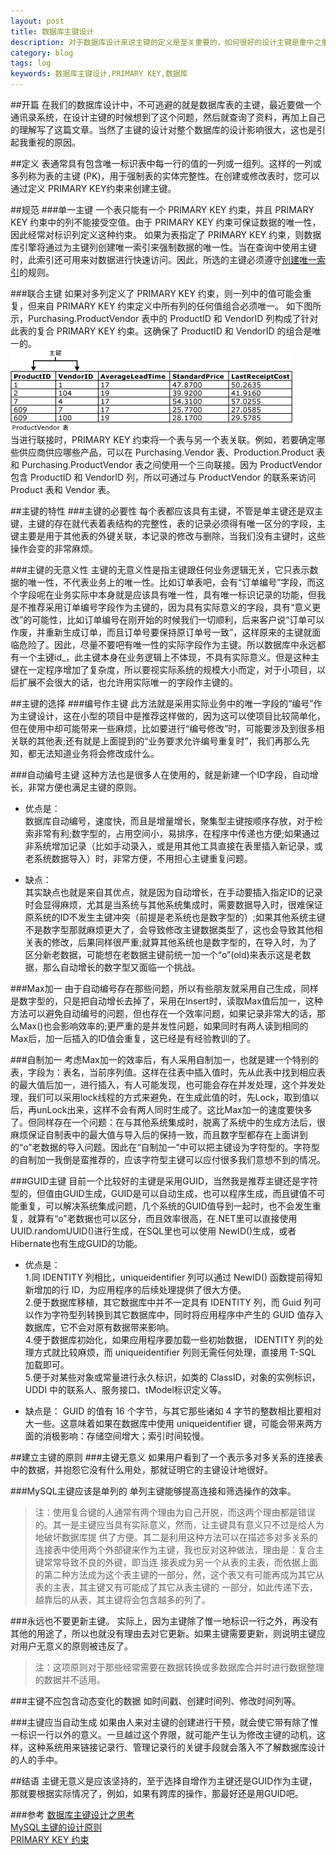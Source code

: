 ```yaml
---
layout: post
title: 数据库主键设计
description: 对于数据库设计来说主键的定义是至关重要的，如何很好的设计主键是重中之重。
category: blog
tags: log
keywords: 数据库主键设计,PRIMARY KEY,数据库
---
```


##开篇
在我们的数据库设计中，不可逃避的就是数据库表的主键，最近要做一个通讯录系统，在设计主键的时候想到了这个问题，然后就查询了资料，再加上自己的理解写了这篇文章。当然了主键的设计对整个数据库的设计影响很大，这也是引起我重视的原因。

##定义
表通常具有包含唯一标识表中每一行的值的一列或一组列。这样的一列或多列称为表的主键 (PK)，用于强制表的实体完整性。在创建或修改表时，您可以通过定义 PRIMARY KEY约束来创建主键。

##规范
###单一主键
一个表只能有一个 PRIMARY KEY 约束，并且 PRIMARY KEY 约束中的列不能接受空值。由于 PRIMARY KEY 约束可保证数据的唯一性，因此经常对标识列定义这种约束。
如果为表指定了 PRIMARY KEY 约束，则数据库引擎将通过为主键列创建唯一索引来强制数据的唯一性。当在查询中使用主键时，此索引还可用来对数据进行快速访问。因此，所选的主键必须遵守[创建唯一索引](http://msdn.microsoft.com/zh-cn/library/ms175132(v=sql.105).aspx)的规则。

###联合主键
如果对多列定义了 PRIMARY KEY 约束，则一列中的值可能会重复，但来自 PRIMARY KEY 约束定义中所有列的任何值组合必须唯一。
如下图所示，Purchasing.ProductVendor 表中的 ProductID 和 VendorID 列构成了针对此表的复合 PRIMARY KEY 约束。这确保了 ProductID 和 VendorID 的组合是唯一的。  
![联合主键](resources/composite-keys.png)  
当进行联接时，PRIMARY KEY 约束将一个表与另一个表关联。例如，若要确定哪些供应商供应哪些产品，可以在 Purchasing.Vendor 表、Production.Product 表和 Purchasing.ProductVendor 表之间使用一个三向联接。因为 ProductVendor 包含 ProductID 和 VendorID 列，所以可通过与 ProductVendor 的联系来访问 Product 表和 Vendor 表。

##主键的特性
###主键的必要性
每个表都应该具有主键，不管是单主键还是双主键，主键的存在就代表着表结构的完整性，表的记录必须得有唯一区分的字段，主键主要是用于其他表的外键关联，本记录的修改与删除，当我们没有主键时，这些操作会变的非常麻烦。

###主键的无意义性
主键的无意义性是指主键跟任何业务逻辑无关，它只表示数据的唯一性，不代表业务上的唯一性。比如订单表吧，会有“订单编号”字段，而这个字段呢在业务实际中本身就是应该具有唯一性，具有唯一标识记录的功能，但我是不推荐采用订单编号字段作为主键的，因为具有实际意义的字段，具有“意义更改”的可能性，比如订单编号在刚开始的时候我们一切顺利，后来客户说“订单可以作废，并重新生成订单，而且订单号要保持原订单号一致”，这样原来的主键就面临危险了。因此，尽量不要吧有唯一性的实际字段作为主键。所以数据库中永远都有一个主键id_，此主键本身在业务逻辑上不体现，不具有实际意义。但是这种主键在一定程序增加了复杂度，所以要视实际系统的规模大小而定，对于小项目，以后扩展不会很大的话，也允许用实际唯一的字段作主键的。

##主键的选择
###编号作主键
此方法就是采用实际业务中的唯一字段的“编号”作为主键设计，这在小型的项目中是推荐这样做的，因为这可以使项目比较简单化，但在使用中却可能带来一些麻烦，比如要进行“编号修改”时，可能要涉及到很多相关联的其他表;还有就是上面提到的“业务要求允许编号重复时”，我们再那么先知，都无法知道业务将会修改成什么。

###自动编号主键
这种方法也是很多人在使用的，就是新建一个ID字段，自动增长，非常方便也满足主键的原则。 
 
- 优点是：  
数据库自动编号，速度快，而且是增量增长，聚集型主键按顺序存放，对于检索非常有利;数字型的，占用空间小，易排序，在程序中传递也方便;如果通过非系统增加记录（比如手动录入，或是用其他工具直接在表里插入新记录，或老系统数据导入）时，非常方便，不用担心主键重复问题。  

- 缺点：  
其实缺点也就是来自其优点，就是因为自动增长，在手动要插入指定ID的记录时会显得麻烦，尤其是当系统与其他系统集成时，需要数据导入时，很难保证原系统的ID不发生主键冲突（前提是老系统也是数字型的）;如果其他系统主键不是数字型那就麻烦更大了，会导致修改主键数据类型了，这也会导致其他相关表的修改，后果同样很严重;就算其他系统也是数字型的，在导入时，为了区分新老数据，可能想在老数据主键前统一加一个“o”(old)来表示这是老数据，那么自动增长的数字型又面临一个挑战。

###Max加一
由于自动编号存在那些问题，所以有些朋友就采用自己生成，同样是数字型的，只是把自动增长去掉了，采用在Insert时，读取Max值后加一，这种方法可以避免自动编号的问题，但也存在一个效率问题，如果记录非常大的话，那么Max()也会影响效率的;更严重的是并发性问题，如果同时有两人读到相同的Max后，加一后插入的ID值会重复，这已经是有经验教训的了。

###自制加一
考虑Max加一的效率后，有人采用自制加一，也就是建一个特别的表，字段为：表名，当前序列值。这样在往表中插入值时，先从此表中找到相应表的最大值后加一，进行插入，有人可能发现，也可能会存在并发处理，这个并发处理，我们可以采用lock线程的方式来避免，在生成此值的时，先Lock，取到值以后，再unLock出来，这样不会有两人同时生成了。这比Max加一的速度要快多了。但同样存在一个问题：在与其他系统集成时，脱离了系统中的生成方法后，很麻烦保证自制表中的最大值与导入后的保持一致，而且数字型都存在上面讲到的“o”老数据的导入问题。因此在“自制加一”中可以把主键设为字符型的。字符型的自制加一我倒是蛮推荐的，应该字符型主键可以应付很多我们意想不到的情况。

###GUID主键
目前一个比较好的主键是采用GUID，当然我是推荐主键还是字符型的，但值由GUID生成，GUID是可以自动生成，也可以程序生成，而且键值不可能重复，可以解决系统集成问题，几个系统的GUID值导到一起时，也不会发生重复，就算有“o”老数据也可以区分，而且效率很高，在.NET里可以直接使用UUID.randomUUID()进行生成，在SQL里也可以使用 NewID()生成，或者Hibernate也有生成GUID的功能。

- 优点是：  
1.同 IDENTITY 列相比，uniqueidentifier 列可以通过 NewID() 函数提前得知新增加的行 ID，为应用程序的后续处理提供了很大方便。  
2.便于数据库移植，其它数据库中并不一定具有 IDENTITY 列，而 Guid 列可以作为字符型列转换到其它数据库中，同时将应用程序中产生的 GUID 值存入数据库，它不会对原有数据带来影响。  
4.便于数据库初始化，如果应用程序要加载一些初始数据， IDENTITY 列的处理方式就比较麻烦，而 uniqueidentifier 列则无需任何处理，直接用 T-SQL 加载即可。  
5.便于对某些对象或常量进行永久标识，如类的 ClassID，对象的实例标识，UDDI 中的联系人、服务接口、tModel标识定义等。

- 缺点是：
GUID 的值有 16 个字节，与其它那些诸如 4 字节的整数相比要相对大一些。这意味着如果在数据库中使用 uniqueidentifier 键，可能会带来两方面的消极影响：存储空间增大；索引时间较慢。

##建立主键的原则
###主键无意义
如果用户看到了一个表示多对多关系的连接表中的数据，并抱怨它没有什么用处，那就证明它的主键设计地很好。

###MySQL主键应该是单列的
单列主键能够提高连接和筛选操作的效率。
>注：使用复合键的人通常有两个理由为自己开脱，而这两个理由都是错误的。其一是主键应当具有实际意义，然而，让主键具有意义只不过是给人为地破坏数据库提 供了方便。其二是利用这种方法可以在描述多对多关系的连接表中使用两个外部键来作为主键，我也反对这种做法，理由是：复合主键常常导致不良的外键，即当连 接表成为另一个从表的主表，而依据上面的第二种方法成为这个表主键的一部分，然，这个表又有可能再成为其它从表的主表，其主键又有可能成了其它从表主键的 一部分，如此传递下去，越靠后的从表，其主键将会包含越多的列了。

###永远也不要更新主键。
实际上，因为主键除了惟一地标识一行之外，再没有其他的用途了，所以也就没有理由去对它更新。如果主键需要更新，则说明主键应对用户无意义的原则被违反了。
>注：这项原则对于那些经常需要在数据转换或多数据库合并时进行数据整理的数据并不适用。

###主键不应包含动态变化的数据
如时间戳、创建时间列、修改时间列等。

###主键应当自动生成
如果由人来对主键的创建进行干预，就会使它带有除了惟一标识一行以外的意义。一旦越过这个界限，就可能产生认为修改主键的动机，这样，这种系统用来链接记录行、管理记录行的关键手段就会落入不了解数据库设计的人的手中。

##结语
主键无意义是应该坚持的，至于选择自增作为主键还是GUID作为主键，那就要根据实际情况了，例如，如果有跨库的操作，那最好还是用GUID吧。


###参考
[数据库主键设计之思考](http://www.cnblogs.com/tintown/archive/2005/03/02/111459.html '数据库主键设计之思考')  
[MySQL主键的设计原则](http://database.51cto.com/art/201010/229322.htm 'MySQL主键的设计原则')   
[PRIMARY KEY 约束](http://msdn.microsoft.com/zh-cn/library/ms191236(v=sql.105).aspx 'PRIMARY KEY约束')